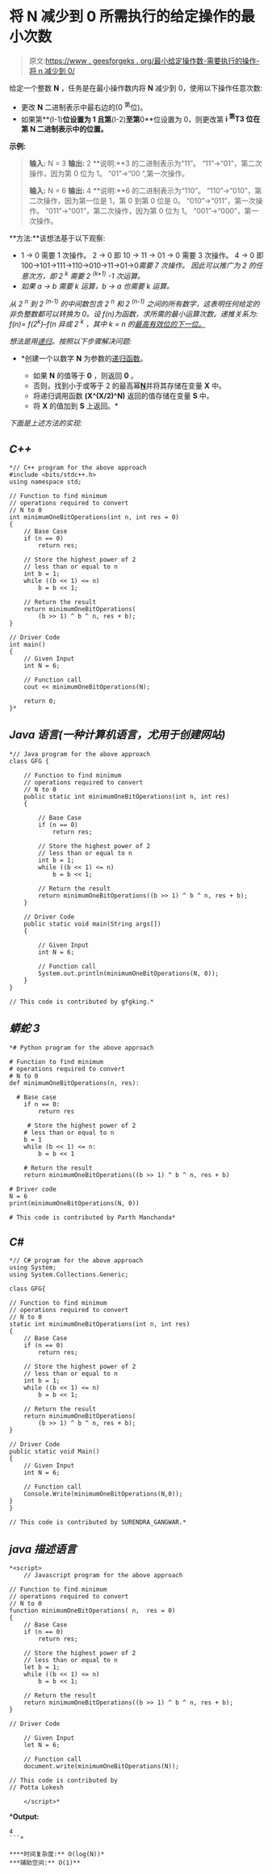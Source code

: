 # 将 N 减少到 0 所需执行的给定操作的最小次数

> 原文:[https://www . geesforgeks . org/最小给定操作数-需要执行的操作-将 n 减少到 0/](https://www.geeksforgeeks.org/minimum-number-of-given-operations-required-to-be-performed-to-reduce-n-to-0/)

给定一个整数 **N** ，任务是在最小操作数内将 **N** 减少到 0，使用以下操作任意次数:

*   更改 **N** 二进制表示中最右边的(0 <sup>第</sup>位)。
*   如果第**(I-1)**位设置为 1 且第**(I-2)**至第**0**位设置为 0，则更改第 **i <sup>第</sup>T3 位在第 **N** 二进制表示中的位置。**

**示例:**

> **输入:** N = 3
> **输出:** 2
> **说明:**3 的二进制表示为“11”。
> “11”→“01”，第二次操作，因为第 0 位为 1。
> “01”→“00 ”,第一次操作。
> 
> **输入:** N = 6
> **输出:** 4
> **说明:**6 的二进制表示为“110”。
> “110”→“010”，第二次操作，因为第一位是 1，第 0 到第 0 位是 0。
> “010”→“011”，第一次操作。
> “011”→“001”，第二次操作，因为第 0 位为 1。
> “001”→“000”，第一次操作。

**方法:**该想法基于以下观察:

*   1 → 0 需要 1 次操作。
    2 → 0 即 10 → 11 → 01 → 0 需要 3 次操作。
    4 → 0 即100→101→111→110→010→11→01→0*需要 7 次操作。
    因此可以推广为 2 的任意次方，即 2 <sup>k</sup> 需要 2 <sup>(k+1)</sup> -1 次运算。*
*   *如果 a → b 需要 k 运算，b → a 也需要 k 运算。*

*从 2 <sup>n</sup> 到 2 <sup>(n-1)</sup> 的中间数包含 2 <sup>n</sup> 和 2 <sup>(n-1)</sup> 之间的所有数字，这表明任何给定的非负整数都可以转换为 0。设 f(n)为函数，求所需的最小运算次数。递推关系为:
f(n)= f(2<sup>k</sup>)–f(n 异或 2 <sup>k</sup> ，其中 k = n 的[最高有效位的下一位。](https://www.geeksforgeeks.org/find-significant-set-bit-number/)*

*想法是用[递归](https://www.geeksforgeeks.org/recursion/)。按照以下步骤解决问题:*

*   *创建一个以数字 **N** 为参数的[递归函数](https://www.geeksforgeeks.org/recursive-functions/)。

    *   如果 **N** 的值等于 **0** ，则返回 **0** 。
    *   否则，找到小于或等于 2 的最高幂[**N**](https://www.geeksforgeeks.org/highest-power-2-less-equal-given-number/)并将其存储在变量 **X** 中。
    *   将递归调用函数 **(X^(X/2)^N)** 返回的值存储在变量 **S** 中。
    *   将 **X** 的值加到 **S** 上返回。* 

*下面是上述方法的实现:*

## *C++*

```
*// C++ program for the above approach
#include <bits/stdc++.h>
using namespace std;

// Function to find minimum
// operations required to convert
// N to 0
int minimumOneBitOperations(int n, int res = 0)
{
    // Base Case
    if (n == 0)
        return res;

    // Store the highest power of 2
    // less than or equal to n
    int b = 1;
    while ((b << 1) <= n)
        b = b << 1;

    // Return the result
    return minimumOneBitOperations(
        (b >> 1) ^ b ^ n, res + b);
}

// Driver Code
int main()
{
    // Given Input
    int N = 6;

    // Function call
    cout << minimumOneBitOperations(N);

    return 0;
}*
```

## *Java 语言(一种计算机语言，尤用于创建网站)*

```
*// Java program for the above approach
class GFG {

    // Function to find minimum
    // operations required to convert
    // N to 0
    public static int minimumOneBitOperations(int n, int res)
    {

        // Base Case
        if (n == 0)
            return res;

        // Store the highest power of 2
        // less than or equal to n
        int b = 1;
        while ((b << 1) <= n)
            b = b << 1;

        // Return the result
        return minimumOneBitOperations((b >> 1) ^ b ^ n, res + b);
    }

    // Driver Code
    public static void main(String args[])
    {

        // Given Input
        int N = 6;

        // Function call
        System.out.println(minimumOneBitOperations(N, 0));
    }
}

// This code is contributed by gfgking.*
```

## *蟒蛇 3*

```
*# Python program for the above approach

# Function to find minimum
# operations required to convert
# N to 0
def minimumOneBitOperations(n, res):

  # Base case
    if n == 0:
        return res

     # Store the highest power of 2
    # less than or equal to n 
    b = 1
    while (b << 1) <= n:
        b = b << 1

    # Return the result
    return minimumOneBitOperations((b >> 1) ^ b ^ n, res + b)

# Driver code
N = 6
print(minimumOneBitOperations(N, 0))

# This code is contributed by Parth Manchanda*
```

## *C#*

```
*// C# program for the above approach
using System;
using System.Collections.Generic;

class GFG{

// Function to find minimum
// operations required to convert
// N to 0
static int minimumOneBitOperations(int n, int res)
{
    // Base Case
    if (n == 0)
        return res;

    // Store the highest power of 2
    // less than or equal to n
    int b = 1;
    while ((b << 1) <= n)
        b = b << 1;

    // Return the result
    return minimumOneBitOperations(
        (b >> 1) ^ b ^ n, res + b);
}

// Driver Code
public static void Main()
{
    // Given Input
    int N = 6;

    // Function call
    Console.Write(minimumOneBitOperations(N,0));
}
}

// This code is contributed by SURENDRA_GANGWAR.*
```

## *java 描述语言*

```
*<script>
    // Javascript program for the above approach

// Function to find minimum
// operations required to convert
// N to 0
function minimumOneBitOperations( n,  res = 0)
{
    // Base Case
    if (n == 0)
        return res;

    // Store the highest power of 2
    // less than or equal to n
    let b = 1;
    while ((b << 1) <= n)
        b = b << 1;

    // Return the result
    return minimumOneBitOperations((b >> 1) ^ b ^ n, res + b);
}

// Driver Code

    // Given Input
    let N = 6;

    // Function call
    document.write(minimumOneBitOperations(N));

// This code is contributed by
// Potta Lokesh

    </script>*
```

***Output:** 

```
4
```* 

****时间复杂度:** O(log(N))*
***辅助空间:** O(1)**